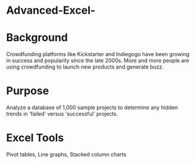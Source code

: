 # Advanced-Excel-

# Background
Crowdfunding platforms like Kickstarter and Indiegogo have been growing in success and popularity since the late 2000s. More and more people are using crowdfunding to launch new products and generate buzz. 

# Purpose
Analyze a database of 1,000 sample projects to determine any hidden trends in 'failed' versus 'successful' projects. 

# Excel Tools
Pivot tables, Line graphs, Stacked column charts 

